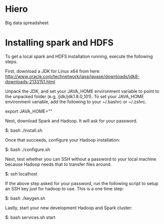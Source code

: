 # Hiero
Big data spreadsheet


# Installing spark and HDFS

To get a local spark and HDFS installation running, execute the following steps.

First, download a JDK for Linux x64 from here: http://www.oracle.com/technetwork/java/javase/downloads/jdk8-downloads-2133151.html

Unpack the JDK, and set your JAVA_HOME environment variable to point to the unpacked folder (e.g, <fully qualified path to>/jdk/jdk1.8.0_101). To set your JAVA_HOME environment variable, add the following to your ~/.bashrc or ~/.zshrc.

export JAVA_HOME="<path-to-jdk-folder>"


Next, download Spark and Hadoop. It will ask for your password.

$: bash ./install.sh


Once that succeeds, configure your Hadoop installation:

$: bash ./configure.sh


Next, test whether you can SSH without a password to your local machine because Hadoop needs that to transfer files around.

$: ssh localhost

If the above step asked for your password, run the following script to setup an SSH key just for hadoop to use. This is a one time step:

$: bash ./keygen.sh


Lastly, start your new development Hadoop and Spark cluster:

$: bash services.sh start
